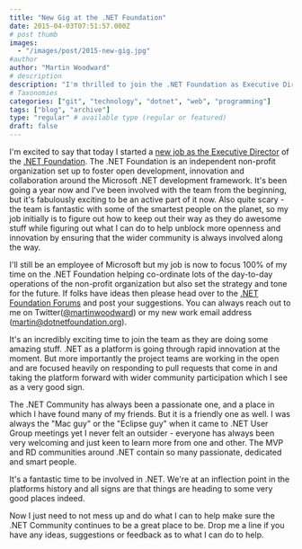```yaml
---
title: "New Gig at the .NET Foundation"
date: 2015-04-03T07:51:57.000Z
# post thumb
images:
  - "/images/post/2015-new-gig.jpg"
#author
author: "Martin Woodward"
# description
description: "I'm thrilled to join the .NET Foundation as Executive Director, fostering innovation and collaboration in the vibrant .NET community."
# Taxonomies
categories: ["git", "technology", "dotnet", "web", "programming"]
tags: ["blog", "archive"]
type: "regular" # available type (regular or featured)
draft: false
---
```


I'm excited to say that today I started a [new job as the Executive Director](http://www.dotnetfoundation.org/blog/net-foundation-welcomes-executive-director-martin-woodward) of the [.NET Foundation](http://dotnetfoundation.org). The .NET Foundation is an independent non-profit organization set up to foster open development, innovation and collaboration around the Microsoft .NET development framework. It's been going a year now and I've been involved with the team from the beginning, but it's fabulously exciting to be an active part of it now. Also quite scary - the team is fantastic with some of the smartest people on the planet, so my job initially is to figure out how to keep out their way as they do awesome stuff while figuring out what I can do to help unblock more openness and innovation by ensuring that the wider community is always involved along the way.

I'll still be an employee of Microsoft but my job is now to focus 100% of my time on the .NET Foundation helping co-ordinate lots of the day-to-day operations of the non-profit organization but also set the strategy and tone for the future. If folks have ideas then please head over to the [.NET Foundation Forums](http://forums.dotnetfoundation.org/) and post your suggestions. You can always reach out to me on Twitter([@martinwoodward](http://twitter.com/martinwoodward)) or my new work email address ([martin@dotnetfoundation.org](mailto:martin@dotnetfoundation.org)).

It's an incredibly exciting time to join the team as they are doing some amazing stuff. .NET as a platform is going through rapid innovation at the moment. But more importantly the project teams are working in the open and are focused heavily on responding to pull requests that come in and taking the platform forward with wider community participation which I see as a very good sign.

The .NET Community has always been a passionate one, and a place in which I have found many of my friends. But it is a friendly one as well. I was always the "Mac guy" or the "Eclipse guy" when it came to .NET User Group meetings yet I never felt an outsider - everyone has always been very welcoming and just keen to learn more from one and other. The MVP and RD communities around .NET contain so many passionate, dedicated and smart people.

It's a fantastic time to be involved in .NET. We're at an inflection point in the platforms history and all signs are that things are heading to some very good places indeed.

Now I just need to not mess up and do what I can to help make sure the .NET Community continues to be a great place to be. Drop me a line if you have any ideas, suggestions or feedback as to what I can do to help.
